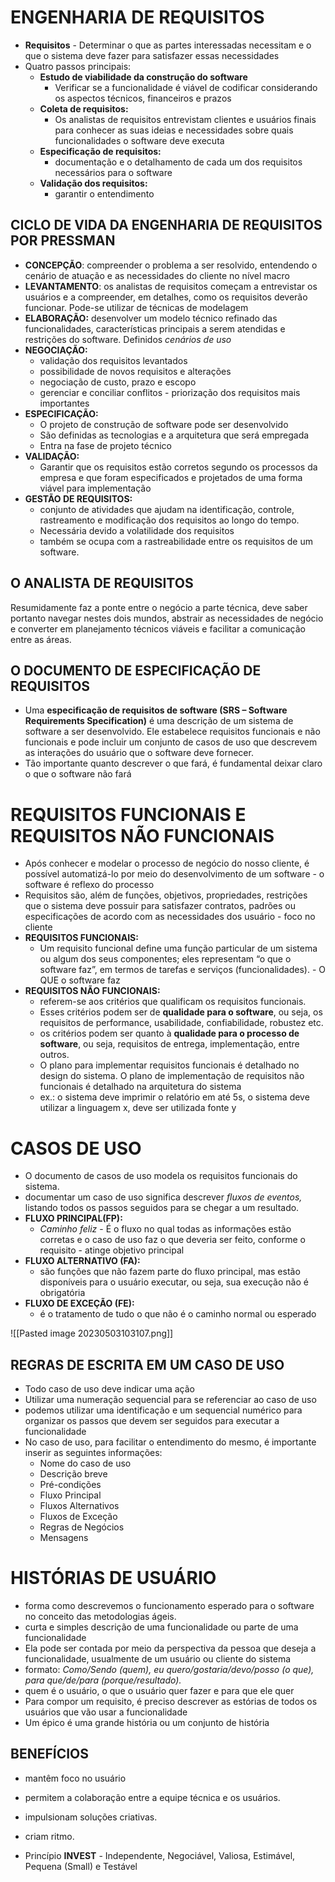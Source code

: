 # ENGENHARIA DE REQUISITOS

- **Requisitos** - Determinar o que as partes interessadas necessitam e o que o sistema deve fazer para satisfazer essas necessidades
- Quatro passos principais:
	-  **Estudo de viabilidade da construção do software**
		- Verificar se a funcionalidade é viável de codificar considerando os aspectos técnicos, financeiros e prazos
	-  **Coleta de requisitos:** 
		-  Os analistas de requisitos entrevistam clientes e usuários finais para conhecer as suas ideias e necessidades sobre quais funcionalidades o software deve executa
	-  **Especificação de requisitos:**
		- documentação e o detalhamento de cada um dos requisitos necessários para o software
	-  **Validação dos requisitos:**
		- garantir o entendimento

## CICLO DE VIDA DA ENGENHARIA DE REQUISITOS POR PRESSMAN

- **CONCEPÇÃO**: compreender o problema a ser resolvido, entendendo o cenário de atuação e as necessidades do cliente no nível macro
- **LEVANTAMENTO**: os analistas de requisitos começam a entrevistar os usuários e a compreender, em detalhes, como os requisitos deverão funcionar. Pode-se utilizar de técnicas de modelagem
- **ELABORAÇÃO:**  desenvolver um modelo técnico refinado das funcionalidades, características principais a serem atendidas e restrições do software. Definidos *cenários de uso*
- **NEGOCIAÇÃO:** 
	- validação dos requisitos levantados
	- possibilidade de novos requisitos e alterações
	- negociação de custo, prazo e escopo
	- gerenciar e conciliar conflitos - priorização dos requisitos mais importantes
- **ESPECIFICAÇÃO:** 
	- O projeto de construção de software pode ser desenvolvido 
	- São definidas as tecnologias e a arquitetura que será empregada
	- Entra na fase de projeto técnico
- **VALIDAÇÃO:** 
	- Garantir que os requisitos estão corretos segundo os processos da empresa e que foram especificados e projetados de uma forma viável para implementação
- **GESTÃO DE REQUISITOS:** 
	- conjunto de atividades que ajudam na identificação, controle, rastreamento e modificação dos requisitos ao longo do tempo.
	- Necessária devido a volatilidade dos requisitos 
	- também se ocupa com a rastreabilidade entre os requisitos de um software. 

## O ANALISTA DE REQUISITOS

Resumidamente faz a ponte entre o negócio a parte técnica, deve saber portanto navegar nestes dois mundos, abstrair as necessidades de negócio e converter em planejamento técnicos viáveis e facilitar a comunicação entre as áreas. 

## O DOCUMENTO DE ESPECIFICAÇÃO DE REQUISITOS

- Uma **especificação de requisitos de software (SRS – Software Requirements Specification)** é uma descrição de um sistema de software a ser desenvolvido. Ele estabelece requisitos funcionais e não funcionais e pode incluir um conjunto de casos de uso que descrevem as interações do usuário que o software deve fornecer.
- Tão importante quanto descrever o que fará, é fundamental deixar claro o que o software não fará

# REQUISITOS FUNCIONAIS E REQUISITOS NÃO FUNCIONAIS

- Após conhecer e modelar o processo de negócio do nosso cliente, é possível automatizá-lo por meio do desenvolvimento de um software - o software é reflexo do processo
-  Requisitos são, além de funções, objetivos, propriedades, restrições que o sistema deve possuir para satisfazer contratos, padrões ou especificações de acordo com as necessidades dos usuário - foco no cliente 
- **REQUISITOS FUNCIONAIS:**
	- Um requisito funcional define uma função particular de um sistema ou algum dos seus componentes; eles representam “o que o software faz”, em termos de tarefas e serviços (funcionalidades). - O QUE o software faz 
- **REQUISITOS NÃO FUNCIONAIS:**
	- referem-se aos critérios que qualificam os requisitos funcionais.
	- Esses critérios podem ser de **qualidade para o software**, ou seja, os requisitos de performance, usabilidade, confiabilidade, robustez etc.
	- os critérios podem ser quanto à **qualidade para o processo de software**, ou seja, requisitos de entrega, implementação, entre outros.
	- O plano para implementar requisitos funcionais é detalhado no design do sistema. O plano de implementação de requisitos não funcionais é detalhado na arquitetura do sistema
	- ex.: o sistema deve imprimir o relatório em até 5s, o sistema deve utilizar a linguagem x, deve ser utilizada fonte y

# CASOS DE USO

- O documento de casos de uso modela os requisitos funcionais do sistema.
-  documentar um caso de uso significa descrever *fluxos de eventos,* listando todos os passos seguidos para se chegar a um resultado.
- **FLUXO PRINCIPAL(FP):**
	- *Caminho feliz* -  É o fluxo no qual todas as informações estão corretas e o caso de uso faz o que deveria ser feito, conforme o requisito - atinge objetivo principal
- **FLUXO ALTERNATIVO (FA):** 
	- são funções que não fazem parte do fluxo principal, mas estão disponíveis para o usuário executar, ou seja, sua execução não é obrigatória
- **FLUXO DE EXCEÇÃO (FE):**
	 -  é o tratamento de tudo o que não é o caminho normal ou esperado

![[Pasted image 20230503103107.png]]


## REGRAS DE ESCRITA EM UM CASO DE USO

- Todo caso de uso deve indicar uma ação
- Utilizar uma numeração sequencial para se referenciar ao caso de uso
- podemos utilizar uma identificação e um sequencial numérico para organizar os passos que devem ser seguidos para executar a funcionalidade
-  No caso de uso, para facilitar o entendimento do mesmo, é importante inserir as seguintes informações:
	- Nome do caso de uso
	- Descrição breve
	- Pré-condições
	- Fluxo Principal
	- Fluxos Alternativos
	- Fluxos de Exceção
	- Regras de Negócios
	- Mensagens

# HISTÓRIAS DE USUÁRIO

- forma como descrevemos o funcionamento esperado para o software no conceito das metodologias ágeis.
- curta e simples descrição de uma funcionalidade ou parte de uma funcionalidade
- Ela pode ser contada por meio da perspectiva da pessoa que deseja a funcionalidade, usualmente de um usuário ou cliente do sistema
-  formato: *Como/Sendo (quem), eu quero/gostaria/devo/posso (o que), para que/de/para (porque/resultado).*
- quem é o usuário, o que o usuário quer fazer e para que ele quer
- Para compor um requisito, é preciso descrever as estórias de todos os usuários que vão usar a funcionalidade
- Um épico é uma grande história ou um conjunto de história

## BENEFÍCIOS
- mantêm foco no usuário
- permitem a colaboração entre a equipe técnica e os usuários.
- impulsionam soluções criativas.
-  criam ritmo. 

- Princípio **INVEST** -   Independente, Negociável, Valiosa, Estimável, Pequena (Small) e Testável